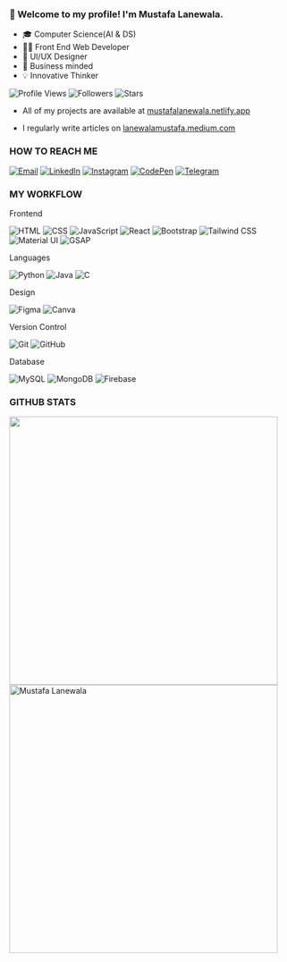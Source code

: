 ### 👋 Welcome to my profile! I'm Mustafa Lanewala.

- 🎓 Computer Science(AI & DS)
- 👨‍💻 Front End Web Developer
- 🎨 UI/UX Designer
- 💼 Business minded
- 💡 Innovative Thinker

![Profile Views](https://komarev.com/ghpvc/?username=Mustafalanewala&style=flat-square&color=blue&logo=views&logoColor=white)
![Followers](https://img.shields.io/github/followers/Mustafalanewala?style=flat-square&color=blue&logo=&logoColor=white)
![Stars](https://img.shields.io/github/stars/Mustafalanewala?style=flat-square&color=blue&logo=&logoColor=white)

- All of my projects are available at
  [mustafalanewala.netlify.app](https://mustafalanewala.netlify.app/)

- I regularly write articles on
  [lanewalamustafa.medium.com](https://lanewalamustafa.medium.com/)


### HOW TO REACH ME

[![Email](https://img.shields.io/badge/-Email-000?&logo=gmail&style=for-the-badge)](mailto:https.mustafalanewala@gmail.com)
[![LinkedIn](https://img.shields.io/badge/-LinkedIn-000?&logo=linkedin&style=for-the-badge)](https://www.linkedin.com/in/mustafa-lanewala-m2004/)
[![Instagram](https://img.shields.io/badge/-Instagram-000?&logo=instagram&style=for-the-badge)](https://www.instagram.com/mustafa.lanewala/)
[![CodePen](https://img.shields.io/badge/-CodePen-000?&logo=codepen&style=for-the-badge)](https://codepen.io/Mustafa-lanewala/)
[![Telegram](https://img.shields.io/badge/-Telegram-000?&logo=telegram&style=for-the-badge)](https://t.me/#/)


### MY WORKFLOW

Frontend

![HTML](https://img.shields.io/badge/-HTML-000?&logo=html5&style=for-the-badge)
![CSS](https://img.shields.io/badge/-CSS-000?&logo=css3&style=for-the-badge)
![JavaScript](https://img.shields.io/badge/-JavaScript-000?&logo=javascript&style=for-the-badge)
![React](https://img.shields.io/badge/-React-000?&logo=react&style=for-the-badge)
![Bootstrap](https://img.shields.io/badge/-Bootstrap-000?&logo=bootstrap&style=for-the-badge)
![Tailwind CSS](https://img.shields.io/badge/-Tailwind_CSS-000?&logo=tailwind-css&style=for-the-badge)
![Material UI](https://img.shields.io/badge/-Material_UI-000?&logo=material-ui&style=for-the-badge)
![GSAP](https://img.shields.io/badge/-GSAP-000?&logo=greensock&style=for-the-badge)

Languages

![Python](https://img.shields.io/badge/-Python-000?&logo=python&style=for-the-badge)
![Java](https://img.shields.io/badge/-Java-000?&logo=java&style=for-the-badge)
![C](https://img.shields.io/badge/-C-000?&logo=c&style=for-the-badge)

Design

![Figma](https://img.shields.io/badge/-Figma-000?&logo=figma&style=for-the-badge)
![Canva](https://img.shields.io/badge/-Canva-000?&logo=canva&style=for-the-badge)

Version Control

![Git](https://img.shields.io/badge/-Git-000?&logo=git&style=for-the-badge)
![GitHub](https://img.shields.io/badge/-GitHub-000?&logo=github&style=for-the-badge)

Database

![MySQL](https://img.shields.io/badge/-MySQL-000?&logo=mysql&style=for-the-badge)
![MongoDB](https://img.shields.io/badge/-MongoDB-000?&logo=mongodb&style=for-the-badge)
![Firebase](https://img.shields.io/badge/-Firebase-000?&logo=firebase&style=for-the-badge)


### GITHUB STATS

<img src="https://github-readme-stats-sigma-five.vercel.app/api?username=Mustafalanewala&show_icons=true&theme=tokyonight&count_private=true" width="480" />
<img src="https://github-readme-stats-sigma-five.vercel.app/api/top-langs/?username=Mustafalanewala&hide=TeX,OpenEdge%20ABL&layout=compact&show_icons=true&theme=tokyonight&count_private=true" alt="Mustafa Lanewala" width="480"/>
